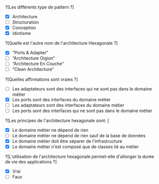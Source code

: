 ?[Les différents type de pattern ?]
-[x] Architecture
-[ ] Structuration
-[x] Conception
-[x] Idiotisme 

?[Quelle est l'autre nom de l'architecture Hexagonale ?]
-[x] “Ports & Adapter“
-[ ] “Architecture Oigion“
-[ ] “Architecture En Couche“
-[ ] “Clean Architecture“

?[Quelles affirmations sont vraies ?]
-[ ] Les adaptateurs sont des interfaces qui ne sont pas dans le domaine métier
-[x] Les ports sont des interfaces du domaine métier
-[ ] Les adaptateurs sont des interfaces du domaine métier
-[ ] Les ports sont des interfaces qui ne sont pas dans le domaine métier 

?[Les principes de l'architecture hexagonale sont: ]
-[x] Le domaine métier ne dépend de rien
-[ ] Le domaine métier ne dépend de rien sauf de la base de données
-[x] Le domaine métier doit être séparer de l'infrastructure
-[x] Le domaine métier n'est composé que de classes lié au métier

?[L'utilisation de l'architecture hexagonale permet-elle d'allonger la durée de vie des applications ?]
-[x] Vrai
-[ ] Faux

